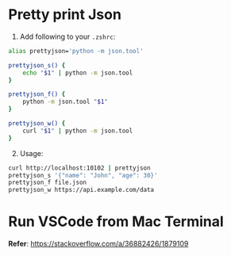 # Pretty print Json
1. Add following to your `.zshrc`:
  ```bash
  alias prettyjson='python -m json.tool'
  
  prettyjson_s() {
      echo "$1" | python -m json.tool
  }
  
  prettyjson_f() {
      python -m json.tool "$1"
  }
  
  prettyjson_w() {
      curl "$1" | python -m json.tool
  }
  ```

2. Usage:
 ```bash
 curl http://localhost:10102 | prettyjson
 prettyjson_s '{"name": "John", "age": 30}'
 prettyjson_f file.json
 prettyjson_w https://api.example.com/data
 ```

# Run VSCode from Mac Terminal
**Refer**: https://stackoverflow.com/a/36882426/1879109
